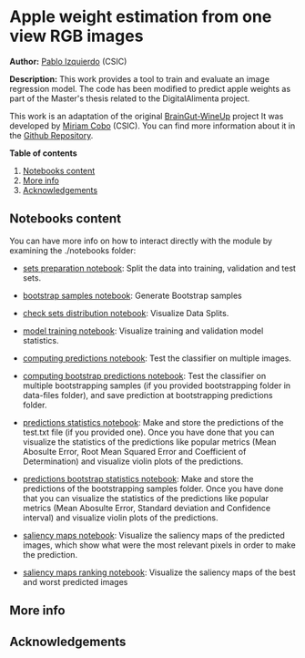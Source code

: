 Apple weight estimation from one view RGB images
================================================

**Author:** [Pablo Izquierdo](https://github.com/Pablo-Izquierdo) (CSIC)

**Description:** This work provides a tool to train and evaluate an image regression model. The code has been modified to predict apple weights as part of the Master's thesis related to the DigitalAlimenta project.

This work is an adaptation of the original [BrainGut-WineUp](https://alimenta365.csic.es/) project It was developed by [Miriam Cobo](https://github.com/MiriamCobo) (CSIC). You can find more information about it in the [Github Repository](https://github.com/MiriamCobo/BrainGut-WineUp).

**Table of contents**
1. [Notebooks content](#notebooks_content)
2. [More info](#more-info)
3. [Acknowledgements](#acknowledgments)

## Notebooks content

You can have more info on how to interact directly with the module by examining the ./notebooks folder:

   * [sets preparation notebook](./notebooks/1.0-Sets_preparation.ipynb): Split the data into training, validation and test sets.
    
   * [bootstrap samples notebook](./notebooks/1.0.1-Bootstrapping_samples_generator.ipynb): Generate Bootstrap samples

   * [check sets distribution notebook](./notebooks/1.1-Check_Sets_distribution.ipynb): Visualize Data Splits.

   * [model training notebook](./notebooks/2.0-Model_training.ipynb): Visualize training and validation model statistics.

   * [computing predictions notebook](./notebooks/3.0-Computing_predictions.ipynb): Test the classifier on multiple images.
   
   * [computing bootstrap predictions notebook](./notebooks/3.0.1-Computing_bootstrapping.ipynb): Test the classifier on multiple bootstrapping samples (if you provided bootstrapping folder in data-files folder), and save prediction at bootstrapping predictions folder.

   * [predictions statistics notebook](./notebooks/3.1-Prediction_statistics_regression.ipynb): Make and store the predictions of the test.txt file (if you provided one). Once you have done that you can visualize the statistics of the predictions like popular metrics (Mean Abosulte Error, Root Mean Squared Error and Coefficient of Determination) and visualize violin plots of the predictions.

   * [predictions bootstrap statistics notebook](./notebooks/3.1-Pstatistics_bootstrapping.ipynb): Make and store the predictions of the bootstrapping samples folder. Once you have done that you can visualize the statistics of the predictions like popular metrics (Mean Abosulte Error, Standard deviation and Confidence interval) and visualize violin plots of the predictions.

   * [saliency maps notebook](./notebooks/3.2-Saliency_maps.ipynb): Visualize the saliency maps of the predicted images, which show what were the most relevant pixels in order to make the prediction.

   * [saliency maps ranking notebook](./notebooks/3.2.2-Saliency_ranking.ipynb): Visualize the saliency maps of the best and worst predicted images

## More info



## Acknowledgements


